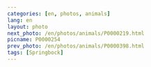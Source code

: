 ```yaml
---
categories: [en, photos, animals]
lang: en
layout: photo
next_photo: /en/photos/animals/P0000219.html
picname: P0000254
prev_photo: /en/photos/animals/P0000398.html
tags: [Springbock]
---
```

